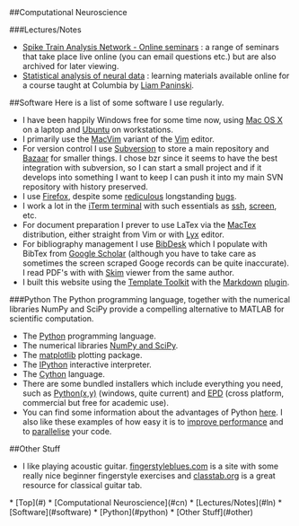 <div class="content" markdown="1">
##<a name="cn"></a>Computational Neuroscience

###<a name="ln"></a>Lectures/Notes

* [Spike Train Analysis Network - Online seminars](http://www.spiketrain.org/Seminars.html) : a range of seminars that take place live online (you can email questions etc.) but are also archived for later viewing.
* [Statistical analysis of neural data](http://www.stat.columbia.edu/~liam/teaching/neurostat-spr09/) : learning materials available online for a course taught at Columbia by [Liam Paninski](http://www.stat.columbia.edu/~liam/).

##<a name="software"></a>Software
Here is a list of some software I use regularly.

* I have been happily Windows free for some time now, using [Mac OS X](http://www.apple.com/macosx/) on a laptop and [Ubuntu](http://www.ubuntu.com/) on workstations.
* I primarily use the [MacVim](http://code.google.com/p/macvim/) variant of the [Vim](http://www.vim.org/) editor.
* For version control I use [Subversion](http://subversion.tigris.org/) to store a main repository and [Bazaar](http://bazaar-vcs.org/) for smaller things. I chose bzr since it seems to have the best integration with subversion, so I can start a small project and if it develops into something I want to keep I can push it into my main SVN repository with history preserved.
* I use [Firefox](http://www.mozilla.com/firefox/), despite some [rediculous](https://bugzilla.mozilla.org/show_bug.cgi?id=311292) longstanding [bugs](https://bugzilla.mozilla.org/show_bug.cgi?id=45375).
* I work a lot in the [iTerm terminal](http://iterm.sourceforge.net) with such essentials as [ssh](http://www.linuxjournal.com/content/use-ssh-create-http-proxy), [screen](http://www.gnu.org/software/screen/), etc.
* For document preparation I prever to use LaTex via the [MacTex](http://www.tug.org/mactex/) distribution, either straight from Vim or with [Lyx](http://www.lyx.org/) editor.
* For bibliography management I use [BibDesk](http://bibdesk.sourceforge.net) which I populate with BibTex from [Google Scholar](http://scholar.google.com) (although you have to take care as sometimes the screen scraped Googe records can be quite inaccurate). I read PDF's with with [Skim](http://skim-app.sourceforge.net/) viewer from the same author.
* I built this website using the [Template Toolkit](http://template-toolkit.org/) with the [Markdown](http://daringfireball.net/projects/markdown/) [plugin](http://search.cpan.org/dist/Template-Plugin-Markdown/).

###<a name="python"></a>Python
The Python programming language, together with the numerical libraries NumPy and SciPy provide a compelling alternative to MATLAB for scientific computation.

* The [Python](http://www.python.org/) programming language.
* The numerical libraries [NumPy and SciPy](http://www.scipy.org/). 
* The [matplotlib](http://matplotlib.sourceforge.net/) plotting package.
* The [IPython](http://ipython.scipy.org/moin/) interactive interpreter.
* The [Cython](http://cython.org/) language.
* There are some bundled installers which include everything you need, such as [Python(x,y)](http://www.pythonxy.com/) (windows, quite current) and [EPD](http://www.enthought.com/products/epd.php) (cross platform, commercial but free for academic use).
* You can find some information about the advantages of Python [here](http://www.stat.washington.edu/~hoytak/blog/whypython.html). I also like these examples of how easy it is to [improve performance](http://www.scipy.org/PerformancePython) and to [parallelise](http://www.scipy.org/ParallelProgramming) your code.

##<a name="other"></a>Other Stuff

* I like playing acoustic guitar. [fingerstyleblues.com](http://www.fingerstyleblues.com/) is a site with some really nice beginner fingerstyle exercises and [classtab.org](http://www.classtab.org/) is a great resource for classical guitar tab.


</div>


<div id="subcontent" markdown="1">
<div class="menublock" markdown="1">
* [Top](#)
* [Computational Neuroscience](#cn)
  * [Lectures/Notes](#ln)
* [Software](#software)
  * [Python](#python)
* [Other Stuff](#other)
</div>
</div>

<!-- vim: set ts=2 sw=2 ft=mkd :-->
